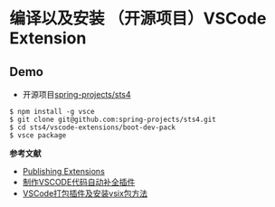 # 编译以及安装 （开源项目）VSCode Extension 

## Demo
* 开源项目[spring-projects/sts4](https://github.com/spring-projects/sts4)
```
$ npm install -g vsce
$ git clone git@github.com:spring-projects/sts4.git
$ cd sts4/vscode-extensions/boot-dev-pack
$ vsce package
```
**参考文献**
* [Publishing Extensions](https://code.visualstudio.com/api/working-with-extensions/publishing-extension)
* [制作VSCODE代码自动补全插件](https://www.chenxublog.com/2019/10/25/vscode-code-plugin.html)
* [VSCode打包插件及安装vsix包方法](https://blog.csdn.net/qq_23350817/article/details/83374373)

